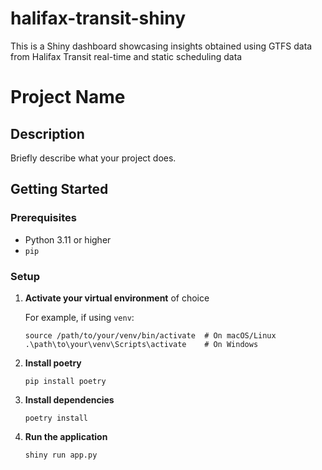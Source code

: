 # halifax-transit-shiny
This is a Shiny dashboard showcasing insights obtained using GTFS data from Halifax Transit real-time and static scheduling data

# Project Name

## Description
Briefly describe what your project does.

## Getting Started

### Prerequisites
- Python 3.11 or higher
- `pip`

### Setup

1. **Activate your virtual environment** of choice
   
   For example, if using `venv`:

   ```
   source /path/to/your/venv/bin/activate  # On macOS/Linux
   .\path\to\your\venv\Scripts\activate    # On Windows
   ```

2. **Install poetry**

    ```
    pip install poetry
    ```

3. **Install dependencies**

    ```
    poetry install
    ```

4. **Run the application**

    ```
    shiny run app.py
    ```
